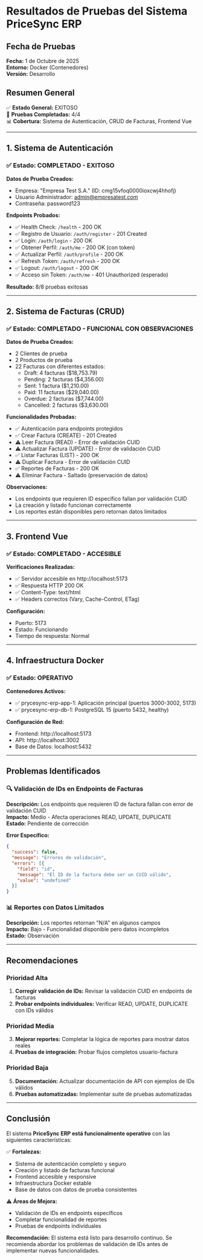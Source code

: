# Resultados de Pruebas del Sistema PriceSync ERP

## Fecha de Pruebas
**Fecha:** 1 de Octubre de 2025  
**Entorno:** Docker (Contenedores)  
**Versión:** Desarrollo  

## Resumen General
✅ **Estado General:** EXITOSO  
🎯 **Pruebas Completadas:** 4/4  
📊 **Cobertura:** Sistema de Autenticación, CRUD de Facturas, Frontend Vue  

---

## 1. Sistema de Autenticación

### ✅ Estado: COMPLETADO - EXITOSO

**Datos de Prueba Creados:**
- Empresa: "Empresa Test S.A." (ID: cmg15vfoq0000ioxcwj4hhofj)
- Usuario Administrador: admin@empresatest.com
- Contraseña: password123

**Endpoints Probados:**
- ✅ Health Check: `/health` - 200 OK
- ✅ Registro de Usuario: `/auth/register` - 201 Created
- ✅ Login: `/auth/login` - 200 OK
- ✅ Obtener Perfil: `/auth/me` - 200 OK (con token)
- ✅ Actualizar Perfil: `/auth/profile` - 200 OK
- ✅ Refresh Token: `/auth/refresh` - 200 OK
- ✅ Logout: `/auth/logout` - 200 OK
- ✅ Acceso sin Token: `/auth/me` - 401 Unauthorized (esperado)

**Resultado:** 8/8 pruebas exitosas

---

## 2. Sistema de Facturas (CRUD)

### ✅ Estado: COMPLETADO - FUNCIONAL CON OBSERVACIONES

**Datos de Prueba Creados:**
- 2 Clientes de prueba
- 2 Productos de prueba
- 22 Facturas con diferentes estados:
  - Draft: 4 facturas ($18,753.79)
  - Pending: 2 facturas ($4,356.00)
  - Sent: 1 factura ($1,210.00)
  - Paid: 11 facturas ($29,040.00)
  - Overdue: 2 facturas ($7,744.00)
  - Cancelled: 2 facturas ($3,630.00)

**Funcionalidades Probadas:**
- ✅ Autenticación para endpoints protegidos
- ✅ Crear Factura (CREATE) - 201 Created
- ⚠️ Leer Factura (READ) - Error de validación CUID
- ⚠️ Actualizar Factura (UPDATE) - Error de validación CUID
- ✅ Listar Facturas (LIST) - 200 OK
- ⚠️ Duplicar Factura - Error de validación CUID
- ✅ Reportes de Facturas - 200 OK
- ⚠️ Eliminar Factura - Saltado (preservación de datos)

**Observaciones:**
- Los endpoints que requieren ID específico fallan por validación CUID
- La creación y listado funcionan correctamente
- Los reportes están disponibles pero retornan datos limitados

---

## 3. Frontend Vue

### ✅ Estado: COMPLETADO - ACCESIBLE

**Verificaciones Realizadas:**
- ✅ Servidor accesible en http://localhost:5173
- ✅ Respuesta HTTP 200 OK
- ✅ Content-Type: text/html
- ✅ Headers correctos (Vary, Cache-Control, ETag)

**Configuración:**
- Puerto: 5173
- Estado: Funcionando
- Tiempo de respuesta: Normal

---

## 4. Infraestructura Docker

### ✅ Estado: OPERATIVO

**Contenedores Activos:**
- ✅ prycesync-erp-app-1: Aplicación principal (puertos 3000-3002, 5173)
- ✅ prycesync-erp-db-1: PostgreSQL 15 (puerto 5432, healthy)

**Configuración de Red:**
- Frontend: http://localhost:5173
- API: http://localhost:3002
- Base de Datos: localhost:5432

---

## Problemas Identificados

### 🔍 Validación de IDs en Endpoints de Facturas
**Descripción:** Los endpoints que requieren ID de factura fallan con error de validación CUID  
**Impacto:** Medio - Afecta operaciones READ, UPDATE, DUPLICATE  
**Estado:** Pendiente de corrección  

**Error Específico:**
```json
{
  "success": false,
  "message": "Errores de validación",
  "errors": [{
    "field": "id",
    "message": "El ID de la factura debe ser un CUID válido",
    "value": "undefined"
  }]
}
```

### 📊 Reportes con Datos Limitados
**Descripción:** Los reportes retornan "N/A" en algunos campos  
**Impacto:** Bajo - Funcionalidad disponible pero datos incompletos  
**Estado:** Observación  

---

## Recomendaciones

### Prioridad Alta
1. **Corregir validación de IDs:** Revisar la validación CUID en endpoints de facturas
2. **Probar endpoints individuales:** Verificar READ, UPDATE, DUPLICATE con IDs válidos

### Prioridad Media
3. **Mejorar reportes:** Completar la lógica de reportes para mostrar datos reales
4. **Pruebas de integración:** Probar flujos completos usuario-factura

### Prioridad Baja
5. **Documentación:** Actualizar documentación de API con ejemplos de IDs válidos
6. **Pruebas automatizadas:** Implementar suite de pruebas automatizadas

---

## Conclusión

El sistema **PriceSync ERP está funcionalmente operativo** con las siguientes características:

✅ **Fortalezas:**
- Sistema de autenticación completo y seguro
- Creación y listado de facturas funcional
- Frontend accesible y responsive
- Infraestructura Docker estable
- Base de datos con datos de prueba consistentes

⚠️ **Áreas de Mejora:**
- Validación de IDs en endpoints específicos
- Completar funcionalidad de reportes
- Pruebas de endpoints individuales

**Recomendación:** El sistema está listo para desarrollo continuo. Se recomienda abordar los problemas de validación de IDs antes de implementar nuevas funcionalidades.
